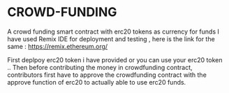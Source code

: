 # CROWD-FUNDING
A crowd funding smart contract with erc20 tokens as currency for funds
I have used Remix IDE for deployment and testing , here is the link for the same : https://remix.ethereum.org/

First deplpoy erc20 token i have provided or you can use your erc20 token ..
Then before contributing the money in crowdfunding contract, contributors first have to approve the crowdfunding contract with the approve function of erc20 to actually able to use erc20 funds.